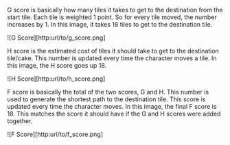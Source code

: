 G score is basically how many tiles it takes to get to the destination from
the start tile. Each tile is weighted 1 point. So for every tile moved, the number
increases by 1. In this image, it takes 18 tiles to get to the destination tile.


![G Score][http:url/to/g_score.png]


H score is the estimated cost of tiles it should take to get to the destination
tile/cake. This number is updated every time the character moves a tile. In this
image, the H score goes up 18.

![H Score][http:url/to/h_score.png]

F score is basically the total of the two scores, G and H. This number is used
to generate the shortest path to the destination tile. This score is updated
every time the character moves. In this image, the final F score is 18. This
matches the score it should have if the G and H scores were added together.

![F Score][http:url/to/f_score.png]
